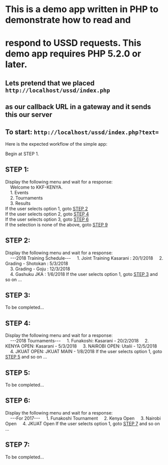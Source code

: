 # This is a demo app written in PHP to demonstrate how to read and
# respond to USSD requests. This demo app requires PHP 5.2.0 or later.

## Lets pretend that we placed ```http://localhost/ussd/index.php``` 
## as our callback URL in a gateway and it sends this our server

## To start: ```http://localhost/ussd/index.php?text=```

Here is the expected workflow of the simple app:

Begin at STEP 1.

## STEP 1:

Display the following menu and wait for a response:  
&nbsp;&nbsp;&nbsp;&nbsp;Welcome to KKF-KENYA.  
&nbsp;&nbsp;&nbsp;&nbsp;1. Events  
&nbsp;&nbsp;&nbsp;&nbsp;2. Tournaments  
&nbsp;&nbsp;&nbsp;&nbsp;3. Results  
If the user selects option 1, goto [STEP 2](#step-2)  
If the user selects option 2, goto [STEP 4](#step-4)  
If the user selects option 3, goto [STEP 6](#step-6)  
If the selection is none of the above, goto [STEP 9](#step-9)  

## STEP 2:

Display the following menu and wait for a response:  
&nbsp;&nbsp;&nbsp;&nbsp;---2018 Training Schedule--- 
&nbsp;&nbsp;&nbsp;&nbsp;1. Joint Training Kasarani : 20/1/2018 
&nbsp;&nbsp;&nbsp;&nbsp;2. Grading - Shotokan : 5/3/2018  
&nbsp;&nbsp;&nbsp;&nbsp;3. Grading - Goju : 12/3/2018  
&nbsp;&nbsp;&nbsp;&nbsp;4. Gashuku JKA : 1/6/2018
If the user selects option 1, goto [STEP 3](#step-1) and so on ...

## STEP 3:

To be completed...

## STEP 4:

Display the following menu and wait for a response:  
&nbsp;&nbsp;&nbsp;&nbsp;---2018 Tournaments--- 
&nbsp;&nbsp;&nbsp;&nbsp;1. Funakoshi: Kasarani - 20/2/2018
&nbsp;&nbsp;&nbsp;&nbsp;2. KENYA OPEN: Kasarani - 5/3/2018
&nbsp;&nbsp;&nbsp;&nbsp;3. NAIROBI OPEN: Utalii - 12/5/2018
&nbsp;&nbsp;&nbsp;&nbsp;4. JKUAT OPEN: JKUAT MAIN - 1/8/2018
If the user selects option 1, goto [STEP 5](#step-1) and so on ...

## STEP 5:

To be completed...

## STEP 6:

Display the following menu and wait for a response:  
&nbsp;&nbsp;&nbsp;&nbsp;---For 2017--- 
&nbsp;&nbsp;&nbsp;&nbsp;1. Funakoshi Tournament
&nbsp;&nbsp;&nbsp;&nbsp;2. Kenya Open
&nbsp;&nbsp;&nbsp;&nbsp;3. Nairobi Open
&nbsp;&nbsp;&nbsp;&nbsp;4. JKUAT Open
If the user selects option 1, goto [STEP 7](#step-1) and so on ...

## STEP 7:

To be completed...

